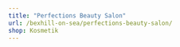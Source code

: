 ```yaml
---
title: "Perfections Beauty Salon"
url: /bexhill-on-sea/perfections-beauty-salon/
shop: Kosmetik
---
```

